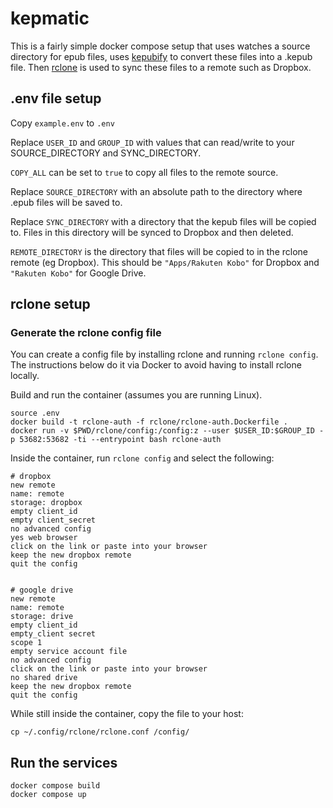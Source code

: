 # kepmatic

This is a fairly simple docker compose setup that uses watches a source directory for epub files, uses [kepubify](https://github.com/pgaskin/kepubify) to convert these files into a .kepub file.  Then [rclone](https://github.com/rclone/rclone) is used to sync these files to a remote such as Dropbox.

## .env file setup

Copy `example.env` to `.env`

Replace `USER_ID` and `GROUP_ID` with values that can read/write to your SOURCE_DIRECTORY and SYNC_DIRECTORY.

`COPY_ALL` can be set to `true` to copy all files to the remote source. 

Replace `SOURCE_DIRECTORY` with an absolute path to the directory where .epub files will be saved to.

Replace `SYNC_DIRECTORY` with a directory that the kepub files will be copied to.  Files in this directory will be synced to Dropbox and then deleted.

`REMOTE_DIRECTORY` is the directory that files will be copied to in the rclone remote (eg Dropbox).  This should be `"Apps/Rakuten Kobo"` for Dropbox and `"Rakuten Kobo"` for Google Drive.

## rclone setup

### Generate the rclone config file

You can create a config file by installing rclone and running `rclone config`.  The instructions below do it via Docker to avoid having to install rclone locally. 

Build and run the container (assumes you are running Linux).
```
source .env
docker build -t rclone-auth -f rclone/rclone-auth.Dockerfile .
docker run -v $PWD/rclone/config:/config:z --user $USER_ID:$GROUP_ID -p 53682:53682 -ti --entrypoint bash rclone-auth
```

Inside the container, run `rclone config` and select the following:
```
# dropbox
new remote
name: remote
storage: dropbox
empty client_id
empty client_secret
no advanced config
yes web browser
click on the link or paste into your browser
keep the new dropbox remote
quit the config


# google drive
new remote
name: remote
storage: drive
empty client_id
empty_client secret
scope 1
empty service account file
no advanced config
click on the link or paste into your browser
no shared drive
keep the new dropbox remote
quit the config
```

While still inside the container, copy the file to your host:

```
cp ~/.config/rclone/rclone.conf /config/
```

## Run the services

```
docker compose build
docker compose up 
```


